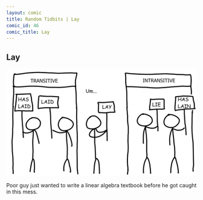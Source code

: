 ```yaml
---
layout: comic
title: Random Tidbits | Lay
comic_id: 46
comic_title: Lay
---
```


## Lay

![](/assets/images/46.png)

Poor guy just wanted to write a linear algebra textbook before he got caught in this mess.
